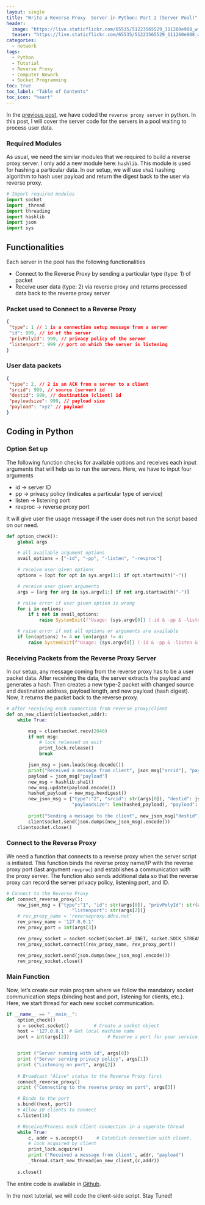 ```yaml
---
layout: single
title: "Write a Reverse Proxy  Server in Python: Part 2 (Server Pool)"
header:
  image: "https://live.staticflickr.com/65535/51223565529_111260e908_w.jpg"
  teaser: "https://live.staticflickr.com/65535/51223565529_111260e908_w.jpg"
categories:
  - network
tags:
  - Python
  - Tutorial
  - Reverse Proxy
  - Computer Nework
  - Socket Programming
toc: true
toc_label: "Table of Contents"
toc_icon: "heart"
---
```




In the [previous post](https://shantoroy.com/network/write-a-reverse-proxy-server-in-python/), we have coded the `reverse proxy server` in python. In this post, I will cover the server code for the servers in a pool waiting to process user data.

### Required Modules
As usual, we need the similar modules that we required to build a reverse proxy server. I only add a new module here: `hashlib`. This module is used for hashing a particular data. In our setup, we will use `sha1` hashing algorithm to hash user payload and return the digest back to the user via reverse proxy.

```python
# Import required modules
import socket
import _thread
import threading
import hashlib
import json
import sys
```

## Functionalities
Each server in the pool has the following functionalities
- Connect to the Reverse Proxy by sending a particular type (type: 1) of packet 
- Receive user data (type: 2) via reverse proxy and returns processed data back to the reverse proxy server

### Packet used to Connect to a Reverse Proxy
```json
{
 "type": 1 // 1 is a connection setup message from a server
 "id": 999, // id of the server
 "privPolyId": 999, // privacy policy of the server
 "listenport": 999 // port on which the server is listening
}
```

### User data packets
```json
{
 "type": 2, // 2 is an ACK from a server to a client
 "srcid": 999, // source (server) id
 "destid": 999, // destination (client) id
 "payloadsize": 999, // payload size
 "payload": "xyz" // payload
}
```


## Coding in Python
### Option Set up
The following function checks for available options and receives each input arguments that will help us to run the servers. Here, we have to input four arguments
- id $\rightarrow$ server ID
- pp $\rightarrow$ privacy policy (indicates a particular type of service)
- listen $\rightarrow$ listening port
- revproc $\rightarrow$ reverse proxy port

It will give user the usage message if the user does not run the script based on our need.

```python
def option_check():
    global args

    # all available argument options
    avail_options = ["-id", "-pp", "-listen", "-revproc"]

    # receive user given options
    options = [opt for opt in sys.argv[1:] if opt.startswith("-")]

    # receive user given arguments
    args = [arg for arg in sys.argv[1:] if not arg.startswith("-")]

    # raise error if user given option is wrong
    for i in options:
        if i not in avail_options:
            raise SystemExit(f"Usage: {sys.argv[0]} (-id & -pp & -listen & -revproc) <argument>...")

    # raise error if not all options or arguments are available
    if len(options) != 4 or len(args) != 4:
        raise SystemExit(f"Usage: {sys.argv[0]} (-id & -pp & -listen & -revproc) <argument>...")
```

### Receiving Packets from the Reverse Proxy Server
In our setup, any message coming from the reverse proxy has to be a user packet data. After receiving the data, the server extracts the payload and generates a hash. Then creates a new type-2 packet with changed source and destination address, payload length, and new payload (hash digest). Now, it returns the packet back to the reverse proxy.
```python
# after receiving each connection from reverse proxy/client
def on_new_client(clientsocket,addr):
    while True:

        msg = clientsocket.recv(2048)
        if not msg:
            # lock released on exit
            print_lock.release()
            break

        json_msg = json.loads(msg.decode())
        print("Received a message from client", json_msg["srcid"], "payload", json_msg["payload"])
        payload = json_msg["payload"]
        new_msg = hashlib.sha1()
        new_msg.update(payload.encode())
        hashed_payload = new_msg.hexdigest()
        new_json_msg = {"type":"2", "srcid": str(args[0]), "destid": json_msg["srcid"],\
                        "payloadsize": len(hashed_payload), "payload": hashed_payload}
        
        print("Sending a message to the client", new_json_msg["destid"], "payload", new_json_msg["payload"])
        clientsocket.send(json.dumps(new_json_msg).encode())
    clientsocket.close()
```

### Connect to the Reverse Proxy
We need a function that connects to a reverse proxy when the server script is initiated. This function binds the reverse proxy name/IP with the reverse proxy port (last argument `revproc`) and establishes a communication with the proxy server. The function also sends additional data so that the reverse proxy can record the server privacy policy, listening port, and ID.
```python
# Connect to the Reverse Proxy
def connect_reverse_proxy():
    new_json_msg = {"type":"1", "id": str(args[0]), "privPolyId": str(args[1]),\
                        "listenport": str(args[2])}
    # rev_proxy_name = 'reverseproxy.ddns.net'
    rev_proxy_name = '127.0.0.1'
    rev_proxy_port = int(args[3])

    rev_proxy_socket = socket.socket(socket.AF_INET, socket.SOCK_STREAM)
    rev_proxy_socket.connect((rev_proxy_name, rev_proxy_port))

    rev_proxy_socket.send(json.dumps(new_json_msg).encode())
    rev_proxy_socket.close()

```

### Main Function
Now, let’s create our main program where we follow the mandatory socket communication steps (binding host and port, listening for clients, etc.). Here, we start thread for each new socket communication.
```python
if __name__ == "__main__":
    option_check()
    s = socket.socket()         # Create a socket object
    host = '127.0.0.1' # Get local machine name
    port = int(args[2])              # Reserve a port for your service.


    print ("Server running with id", args[0])
    print ("Server serving privacy policy", args[1])
    print ("Listening on port", args[2])
    
    # Broadcast "Alive" status to the Reverse Proxy first
    connect_reverse_proxy()
    print ("Connecting to the reverse proxy on port", args[3])

    # Binds to the port
    s.bind((host, port))     
    # Allow 10 clients to connect
    s.listen(10)                 

    # Receive/Process each client connection in a seperate thread
    while True:
        c, addr = s.accept()     # Establish connection with client.
        # lock acquired by client
        print_lock.acquire()
        print ('Received a message from client', addr, "payload")
        _thread.start_new_thread(on_new_client,(c,addr))
        
    s.close()
```

The entire code is available in [Github](https://github.com/shantoroy/reverse_proxy/blob/master/server.py).

In the next tutorial, we will code the client-side script. Stay Tuned!
<!--stackedit_data:
eyJoaXN0b3J5IjpbODQ5NjcwMzAwLDUwMjAzMjU3MiwtMTI1NT
A1NzM4MywtMjE0NDY5Mzc5OV19
-->